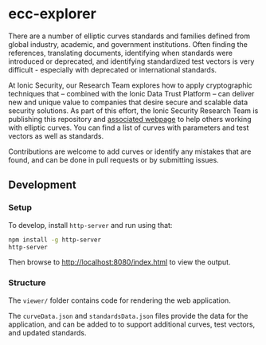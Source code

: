 # ecc-explorer

There are a number of elliptic curves standards and families defined from global industry, academic, and government institutions.
Often finding the references, translating documents, identifying when standards were introduced or deprecated, and identifying standardized test vectors is very difficult - especially with deprecated or international standards.

At Ionic Security, our Research Team explores how to apply cryptographic techniques that – combined with the Ionic Data Trust Platform – can deliver new and unique value to companies that desire secure and scalable data security solutions.
As part of this effort, the Ionic Security Research Team is publishing this repository and <a href="https://ionicdev.github.io/ecc-explorer/">associated webpage</a> to help others working with elliptic curves.
You can find a list of curves with parameters and test vectors as well as standards.

Contributions are welcome to add curves or identify any mistakes that are found, and can be done in pull requests or by submitting issues.

## Development

### Setup

To develop, install `http-server` and run using that:

```bash
npm install -g http-server
http-server
```

Then browse to [http://localhost:8080/index.html](http://localhost:8080/index.html) to view the output.

### Structure

The `viewer/` folder contains code for rendering the web application.

The `curveData.json` and `standardsData.json` files provide the data for the application, and can be added to to support
 additional curves, test vectors, and updated standards.
